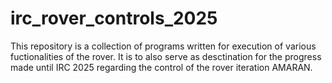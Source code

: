# irc_rover_controls_2025
This repository is a collection of programs written for execution of various fuctionalities of the rover. It is to also serve as desctination for the progress made until IRC 2025 regarding the control of the rover iteration AMARAN.
